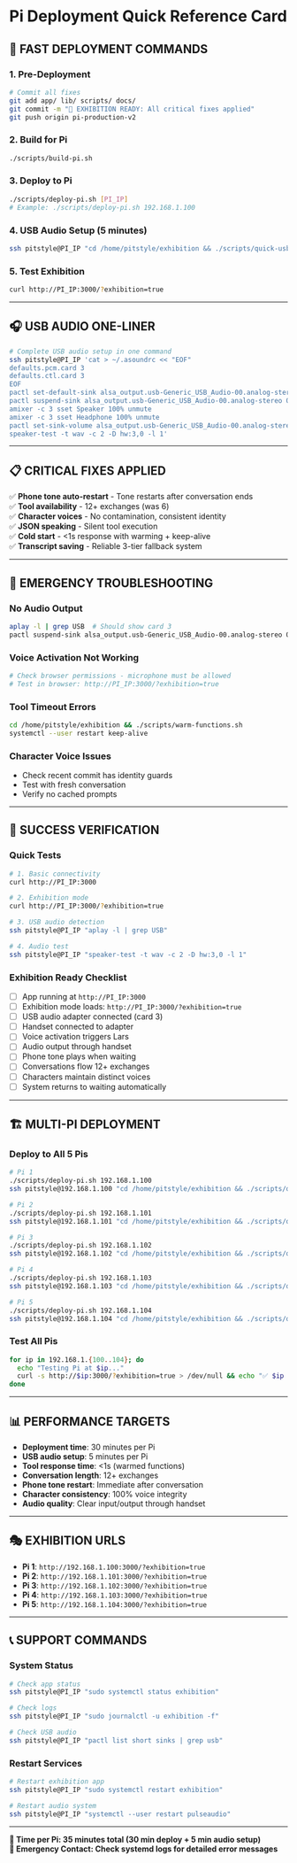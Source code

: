 # Pi Deployment Quick Reference Card

## 🚀 **FAST DEPLOYMENT COMMANDS**

### **1. Pre-Deployment**
```bash
# Commit all fixes
git add app/ lib/ scripts/ docs/
git commit -m "🎯 EXHIBITION READY: All critical fixes applied"
git push origin pi-production-v2
```

### **2. Build for Pi**
```bash
./scripts/build-pi.sh
```

### **3. Deploy to Pi**
```bash
./scripts/deploy-pi.sh [PI_IP]
# Example: ./scripts/deploy-pi.sh 192.168.1.100
```

### **4. USB Audio Setup (5 minutes)**
```bash
ssh pitstyle@PI_IP "cd /home/pitstyle/exhibition && ./scripts/quick-usb-audio-setup.sh"
```

### **5. Test Exhibition**
```bash
curl http://PI_IP:3000/?exhibition=true
```

---

## 🎧 **USB AUDIO ONE-LINER**

```bash
# Complete USB audio setup in one command
ssh pitstyle@PI_IP 'cat > ~/.asoundrc << "EOF"
defaults.pcm.card 3
defaults.ctl.card 3
EOF
pactl set-default-sink alsa_output.usb-Generic_USB_Audio-00.analog-stereo
pactl suspend-sink alsa_output.usb-Generic_USB_Audio-00.analog-stereo 0
amixer -c 3 sset Speaker 100% unmute
amixer -c 3 sset Headphone 100% unmute
pactl set-sink-volume alsa_output.usb-Generic_USB_Audio-00.analog-stereo 100%
speaker-test -t wav -c 2 -D hw:3,0 -l 1'
```

---

## 📋 **CRITICAL FIXES APPLIED**

✅ **Phone tone auto-restart** - Tone restarts after conversation ends  
✅ **Tool availability** - 12+ exchanges (was 6)  
✅ **Character voices** - No contamination, consistent identity  
✅ **JSON speaking** - Silent tool execution  
✅ **Cold start** - <1s response with warming + keep-alive  
✅ **Transcript saving** - Reliable 3-tier fallback system  

---

## 🔧 **EMERGENCY TROUBLESHOOTING**

### **No Audio Output**
```bash
aplay -l | grep USB  # Should show card 3
pactl suspend-sink alsa_output.usb-Generic_USB_Audio-00.analog-stereo 0
```

### **Voice Activation Not Working**
```bash
# Check browser permissions - microphone must be allowed
# Test in browser: http://PI_IP:3000/?exhibition=true
```

### **Tool Timeout Errors**
```bash
cd /home/pitstyle/exhibition && ./scripts/warm-functions.sh
systemctl --user restart keep-alive
```

### **Character Voice Issues**
- Check recent commit has identity guards
- Test with fresh conversation
- Verify no cached prompts

---

## 🎯 **SUCCESS VERIFICATION**

### **Quick Tests**
```bash
# 1. Basic connectivity
curl http://PI_IP:3000

# 2. Exhibition mode
curl http://PI_IP:3000/?exhibition=true

# 3. USB audio detection
ssh pitstyle@PI_IP "aplay -l | grep USB"

# 4. Audio test
ssh pitstyle@PI_IP "speaker-test -t wav -c 2 -D hw:3,0 -l 1"
```

### **Exhibition Ready Checklist**
- [ ] App running at `http://PI_IP:3000`
- [ ] Exhibition mode loads: `http://PI_IP:3000/?exhibition=true`
- [ ] USB audio adapter connected (card 3)
- [ ] Handset connected to adapter
- [ ] Voice activation triggers Lars
- [ ] Audio output through handset
- [ ] Phone tone plays when waiting
- [ ] Conversations flow 12+ exchanges
- [ ] Characters maintain distinct voices
- [ ] System returns to waiting automatically

---

## 🏗️ **MULTI-PI DEPLOYMENT**

### **Deploy to All 5 Pis**
```bash
# Pi 1
./scripts/deploy-pi.sh 192.168.1.100
ssh pitstyle@192.168.1.100 "cd /home/pitstyle/exhibition && ./scripts/quick-usb-audio-setup.sh"

# Pi 2
./scripts/deploy-pi.sh 192.168.1.101
ssh pitstyle@192.168.1.101 "cd /home/pitstyle/exhibition && ./scripts/quick-usb-audio-setup.sh"

# Pi 3
./scripts/deploy-pi.sh 192.168.1.102
ssh pitstyle@192.168.1.102 "cd /home/pitstyle/exhibition && ./scripts/quick-usb-audio-setup.sh"

# Pi 4
./scripts/deploy-pi.sh 192.168.1.103
ssh pitstyle@192.168.1.103 "cd /home/pitstyle/exhibition && ./scripts/quick-usb-audio-setup.sh"

# Pi 5
./scripts/deploy-pi.sh 192.168.1.104
ssh pitstyle@192.168.1.104 "cd /home/pitstyle/exhibition && ./scripts/quick-usb-audio-setup.sh"
```

### **Test All Pis**
```bash
for ip in 192.168.1.{100..104}; do
  echo "Testing Pi at $ip..."
  curl -s http://$ip:3000/?exhibition=true > /dev/null && echo "✅ $ip OK" || echo "❌ $ip FAILED"
done
```

---

## 📊 **PERFORMANCE TARGETS**

- **Deployment time**: 30 minutes per Pi
- **USB audio setup**: 5 minutes per Pi
- **Tool response time**: <1s (warmed functions)
- **Conversation length**: 12+ exchanges
- **Phone tone restart**: Immediate after conversation
- **Character consistency**: 100% voice integrity
- **Audio quality**: Clear input/output through handset

---

## 🎭 **EXHIBITION URLS**

- **Pi 1**: `http://192.168.1.100:3000/?exhibition=true`
- **Pi 2**: `http://192.168.1.101:3000/?exhibition=true`
- **Pi 3**: `http://192.168.1.102:3000/?exhibition=true`
- **Pi 4**: `http://192.168.1.103:3000/?exhibition=true`
- **Pi 5**: `http://192.168.1.104:3000/?exhibition=true`

---

## 📞 **SUPPORT COMMANDS**

### **System Status**
```bash
# Check app status
ssh pitstyle@PI_IP "sudo systemctl status exhibition"

# Check logs
ssh pitstyle@PI_IP "sudo journalctl -u exhibition -f"

# Check USB audio
ssh pitstyle@PI_IP "pactl list short sinks | grep usb"
```

### **Restart Services**
```bash
# Restart exhibition app
ssh pitstyle@PI_IP "sudo systemctl restart exhibition"

# Restart audio system
ssh pitstyle@PI_IP "systemctl --user restart pulseaudio"
```

---

**🎯 Time per Pi: 35 minutes total (30 min deploy + 5 min audio setup)**  
**📱 Emergency Contact: Check systemd logs for detailed error messages**